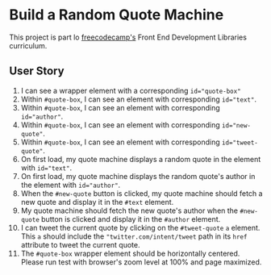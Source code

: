# Build a Random Quote Machine 

This project is  part lo [freecodecamp's](!freecodecamp.com) Front End Development Libraries curriculum.

## User Story
1. I can see a wrapper element with a corresponding `id="quote-box"`
2. Within `#quote-box`, I can see an element with corresponding `id="text"`.
3. Within `#quote-box`, I can see an element with corresponding `id="author"`.
4. Within `#quote-box`, I can see an element with corresponding `id="new-quote"`.
5. Within `#quote-box`, I can see an element with corresponding `id="tweet-quote"`.
6. On first load, my quote machine displays a random quote in the element with `id="text"`.
7. On first load, my quote machine displays the random quote's author in the element with `id="author"`.
8. When the `#new-quote` button is clicked, my quote machine should fetch a new quote and display it in the `#text` element.
9. My quote machine should fetch the new quote's author when the `#new-quote` button is clicked and display it in the `#author` element.
10. I can tweet the current quote by clicking on the `#tweet-quote` `a` element. This `a` should include the `"twitter.com/intent/tweet` path in its `href` attribute to tweet the current quote.
11. The `#quote-box` wrapper element should be horizontally centered. Please run test with browser's zoom level at 100% and page maximized.
